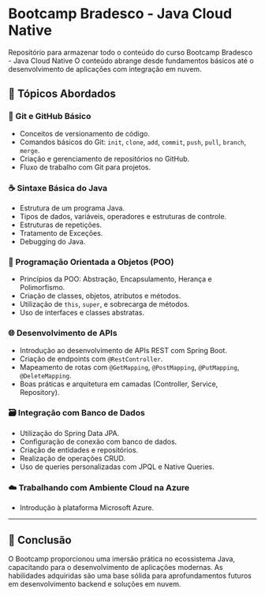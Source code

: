 # Bootcamp Bradesco - Java Cloud Native

Repositório para armazenar todo o conteúdo do curso Bootcamp Bradesco - Java Cloud Native
O conteúdo abrange desde fundamentos básicos até o desenvolvimento de aplicações com integração em nuvem.

## 🚀 Tópicos Abordados

### 📁 Git e GitHub Básico
- Conceitos de versionamento de código.
- Comandos básicos do Git: `init`, `clone`, `add`, `commit`, `push`, `pull`, `branch`, `merge`.
- Criação e gerenciamento de repositórios no GitHub.
- Fluxo de trabalho com Git para projetos.

### ☕ Sintaxe Básica do Java
- Estrutura de um programa Java.
- Tipos de dados, variáveis, operadores e estruturas de controle.
- Estruturas de repetições.
- Tratamento de Exceções.
- Debugging do Java.

### 🧱 Programação Orientada a Objetos (POO)
- Princípios da POO: Abstração, Encapsulamento, Herança e Polimorfismo.
- Criação de classes, objetos, atributos e métodos.
- Utilização de `this`, `super`, e sobrecarga de métodos.
- Uso de interfaces e classes abstratas.

### 🌐 Desenvolvimento de APIs
- Introdução ao desenvolvimento de APIs REST com Spring Boot.
- Criação de endpoints com `@RestController`.
- Mapeamento de rotas com `@GetMapping`, `@PostMapping`, `@PutMapping`, `@DeleteMapping`.
- Boas práticas e arquitetura em camadas (Controller, Service, Repository).

### 🗃️ Integração com Banco de Dados
- Utilização do Spring Data JPA.
- Configuração de conexão com banco de dados.
- Criação de entidades e repositórios.
- Realização de operações CRUD.
- Uso de queries personalizadas com JPQL e Native Queries.

### ☁️ Trabalhando com Ambiente Cloud na Azure
- Introdução à plataforma Microsoft Azure.

---

## 📌 Conclusão

O Bootcamp proporcionou uma imersão prática no ecossistema Java, capacitando para o desenvolvimento de aplicações modernas. 
As habilidades adquiridas são uma base sólida para aprofundamentos futuros em desenvolvimento backend e soluções em nuvem.

